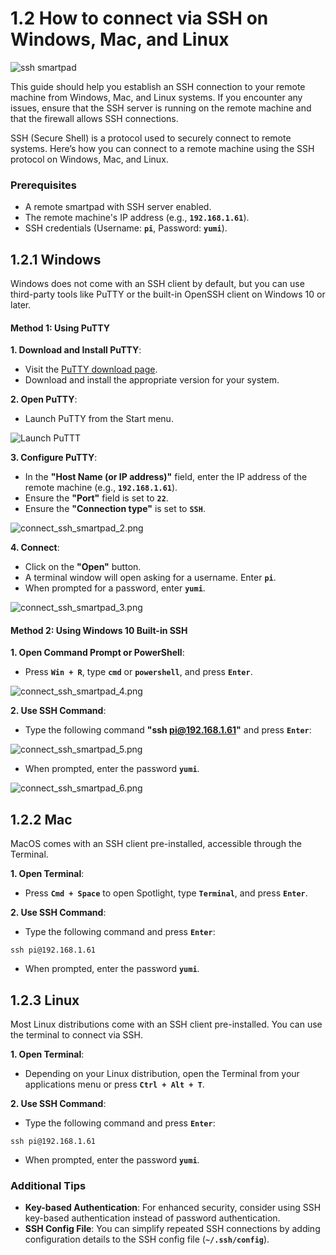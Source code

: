 

# 1.2 How to connect via SSH on Windows, Mac, and Linux

![ssh smartpad](../../img/KlipperSmartPad/Connect_ssh/smartpad_ssh.png)

This guide should help you establish an SSH connection to your remote machine from Windows, Mac, and Linux systems. If you encounter any issues, ensure that the SSH server is running on the remote machine and that the firewall allows SSH connections.

SSH (Secure Shell) is a protocol used to securely connect to remote systems. Here’s how you can connect to a remote machine using the SSH protocol on Windows, Mac, and Linux.

### Prerequisites
- A remote smartpad with SSH server enabled.
- The remote machine's IP address (e.g., **`192.168.1.61`**).
- SSH credentials (Username: **`pi`**, Password: **`yumi`**).

## 1.2.1 Windows
Windows does not come with an SSH client by default, but you can use third-party tools like PuTTY or the built-in OpenSSH client on Windows 10 or later.

#### Method 1: Using PuTTY

**1. Download and Install PuTTY**:

- Visit the [PuTTY download page](https://www.chiark.greenend.org.uk/~sgtatham/putty/latest.html).
- Download and install the appropriate version for your system.

**2. Open PuTTY**:

- Launch PuTTY from the Start menu.

![Launch PuTTT](../../img/KlipperSmartPad/Connect_ssh/connect_ssh_smartpad_1.png)

**3. Configure PuTTY**:

- In the **"Host Name (or IP address)"** field, enter the IP address of the remote machine (e.g., **`192.168.1.61`**).
- Ensure the **"Port"** field is set to **`22`**.
- Ensure the **"Connection type"** is set to **`SSH`**.

![connect_ssh_smartpad_2.png](../../img/KlipperSmartPad/Connect_ssh/connect_ssh_smartpad_2.png)

**4. Connect**:

- Click on the **"Open"** button.
- A terminal window will open asking for a username. Enter **`pi`**.
- When prompted for a password, enter **`yumi`**.

![connect_ssh_smartpad_3.png](../../img/KlipperSmartPad/Connect_ssh/connect_ssh_smartpad_3.png)

#### Method 2: Using Windows 10 Built-in SSH

**1. Open Command Prompt or PowerShell**:

- Press **`Win + R`**, type **`cmd`** or **`powershell`**, and press **`Enter`**.

![connect_ssh_smartpad_4.png](../../img/KlipperSmartPad/Connect_ssh/connect_ssh_smartpad_4.png)

**2. Use SSH Command**:

- Type the following command **"ssh pi@192.168.1.61"** and press **`Enter`**:

![connect_ssh_smartpad_5.png](../../img/KlipperSmartPad/Connect_ssh/connect_ssh_smartpad_5.png)

- When prompted, enter the password **`yumi`**.

![connect_ssh_smartpad_6.png](../../img/KlipperSmartPad/Connect_ssh/connect_ssh_smartpad_6.png)

## 1.2.2 Mac
MacOS comes with an SSH client pre-installed, accessible through the Terminal.

**1. Open Terminal**:

- Press **`Cmd + Space`** to open Spotlight, type **`Terminal`**, and press **`Enter`**.

**2. Use SSH Command**:

- Type the following command and press **`Enter`**:
```
ssh pi@192.168.1.61
```
- When prompted, enter the password **`yumi`**.

## 1.2.3 Linux
Most Linux distributions come with an SSH client pre-installed. You can use the terminal to connect via SSH.

**1. Open Terminal**:

- Depending on your Linux distribution, open the Terminal from your applications menu or press **`Ctrl + Alt + T`**.

**2. Use SSH Command**:

- Type the following command and press **`Enter`**:
```
ssh pi@192.168.1.61
```
- When prompted, enter the password **`yumi`**.

### Additional Tips

- **Key-based Authentication**: For enhanced security, consider using SSH key-based authentication instead of password authentication.
- **SSH Config File**: You can simplify repeated SSH connections by adding configuration details to the SSH config file (**`~/.ssh/config`**).

